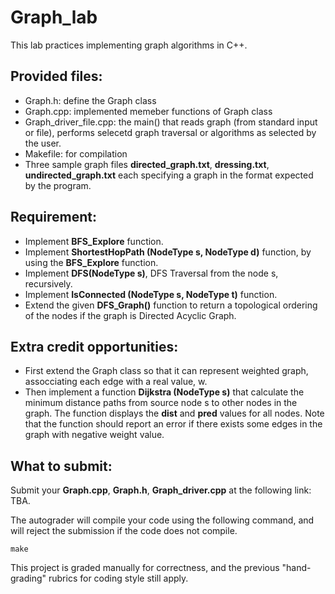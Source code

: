 # Graph_lab 

This lab practices implementing graph algorithms in C++. 

## Provided files: 
  * Graph.h: define the Graph class
  * Graph.cpp: implemented memeber functions of Graph class
  * Graph_driver_file.cpp: the main() that reads graph (from standard input or file), performs selecetd graph traversal or algorithms as selected by the user.
  * Makefile: for compilation
  * Three sample graph files **directed_graph.txt**, **dressing.txt**, **undirected_graph.txt** each specifying a graph in the format expected by the program.


## Requirement:
  * Implement **BFS_Explore** function.
  * Implement **ShortestHopPath (NodeType s, NodeType d)** function, by using the **BFS_Explore** function.
  * Implement **DFS(NodeType s)**, DFS Traversal from the node s, recursively. 
  * Implement **IsConnected (NodeType s, NodeType t)** function.
  * Extend the given **DFS_Graph()** function to return a topological ordering of the nodes if the graph is Directed Acyclic Graph. 

## Extra credit opportunities: 
  * First extend the Graph class so that it can represent weighted graph, assocciating each edge with a real value, w.
  * Then implement a function **Dijkstra (NodeType s)** that calculate the minimum distance paths from source node s to other nodes in the graph. The function
    displays the **dist** and **pred** values for all nodes. Note that the function should report an error if there exists some edges in the graph with negative weight value.
    
## What to submit: 

Submit your **Graph.cpp**, **Graph.h**, **Graph_driver.cpp** at the following link: 
TBA. 

The autograder will compile your code using the following command, and will reject the submission if the code does not compile.

```
make
```

This project is graded manually for correctness, and the previous "hand-grading" rubrics for coding style still apply. 
